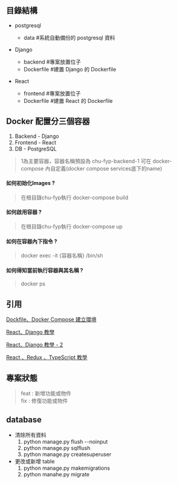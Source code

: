 ## 目錄結構

- postgresql
	- data #系統自動備份的 postgresql 資料

- Django
	- backend #專案放置位子
	- Dockerfile #建置 Django 的 Dockerfile

- React 
	- frontend #專案放置位子
	- Dockerfile #建置 React 的 Dockerfile
## Docker 配置分三個容器

1. Backend - Django
2. Frontend - React
3. DB - PostgreSQL

> 1為主要容器，容器名稱預設為 chu-fyp-backend-1 可在 docker-compose 內自定義(docker compose services底下的name) 

#### 如何初始化Images ?
> 在根目錄chu-fyp執行 docker-compose build

#### 如何啟用容器 ?
> 在根目錄chu-fyp執行 docker-compose up

#### 如何在容器內下指令 ?
> docker exec -it {容器名稱} /bin/sh

#### 如何得知當前執行容器與其名稱 ?
> docker ps



## 引用

[Dockfile、Docker Compose 建立環境](https://dev.to/anjalbam/dockerize-a-django-react-and-postgres-application-with-docker-and-docker-compose-by-anjal-bam-e0a)

[React、Django 教學](https://www.youtube.com/watch?v=tYKRAXIio28&t=3168s&ab_channel=DennisIvy)

[React、Django 教學 - 2](https://www.youtube.com/watch?v=Uyei2iDA4Hs&list=PLillGF-RfqbbRA-CIUxlxkUpbq0IFkX60&ab_channel=TraversyMedia)

[React 、Redux 、TypeScript 教學](https://www.youtube.com/watch?v=WpvIihorarA&ab_channel=MaksimIvanov)
## 專案狀態

> feat : 新增功能或物件 \
> fix : 修復功能或物件

## database 
- 清除所有資料
	1. python manage.py flush --noinput 
	2. python manage.py sqlflush
	3. python manage.py createsuperuser
- 更改或新增 table
	1. python manage.py makemigrations
	2. python manahe.py migrate